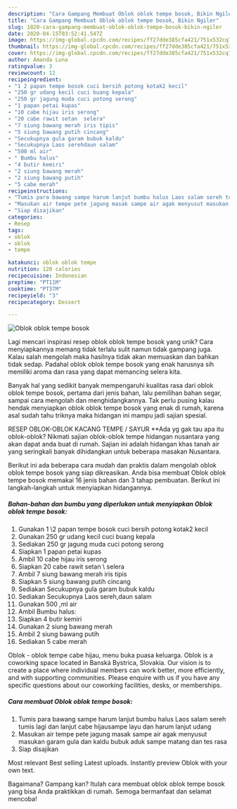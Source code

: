 ```yaml
---
description: "Cara Gampang Membuat Oblok oblok tempe bosok, Bikin Ngiler"
title: "Cara Gampang Membuat Oblok oblok tempe bosok, Bikin Ngiler"
slug: 1020-cara-gampang-membuat-oblok-oblok-tempe-bosok-bikin-ngiler
date: 2020-04-15T03:52:41.547Z
image: https://img-global.cpcdn.com/recipes/ff27dde385cfa421/751x532cq70/oblok-oblok-tempe-bosok-foto-resep-utama.jpg
thumbnail: https://img-global.cpcdn.com/recipes/ff27dde385cfa421/751x532cq70/oblok-oblok-tempe-bosok-foto-resep-utama.jpg
cover: https://img-global.cpcdn.com/recipes/ff27dde385cfa421/751x532cq70/oblok-oblok-tempe-bosok-foto-resep-utama.jpg
author: Amanda Luna
ratingvalue: 3
reviewcount: 12
recipeingredient:
- "1 2 papan tempe bosok cuci bersih potong kotak2 kecil"
- "250 gr udang kecil cuci buang kepala"
- "250 gr jagung muda cuci potong serong"
- "1 papan petai kupas"
- "10 cabe hijau iris serong"
- "20 cabe rawit setan  selera"
- "7 siung bawang merah iris tipis"
- "5 siung bawang putih cincang"
- "Secukupnya gula garam bubuk kaldu"
- "Secukupnya Laos serehdaun salam"
- "500 ml air"
- " Bumbu halus"
- "4 butir kemiri"
- "2 siung bawang merah"
- "2 siung bawang putih"
- "5 cabe merah"
recipeinstructions:
- "Tumis para bawang sampe harum lanjut bumbu halus Laos salam sereh tumis lagi dan lanjut cabe hijausampe layu dan harum lanjut udang"
- "Masukan air tempe pete jagung masak sampe air agak menyusut masukan garam gula dan kaldu bubuk aduk sampe matang dan tes rasa"
- "Siap disajikan"
categories:
- Resep
tags:
- oblok
- oblok
- tempe

katakunci: oblok oblok tempe 
nutrition: 120 calories
recipecuisine: Indonesian
preptime: "PT11M"
cooktime: "PT37M"
recipeyield: "3"
recipecategory: Dessert

---
```



![Oblok oblok tempe bosok](https://img-global.cpcdn.com/recipes/ff27dde385cfa421/751x532cq70/oblok-oblok-tempe-bosok-foto-resep-utama.jpg)

Lagi mencari inspirasi resep oblok oblok tempe bosok yang unik? Cara menyiapkannya memang tidak terlalu sulit namun tidak gampang juga. Kalau salah mengolah maka hasilnya tidak akan memuaskan dan bahkan tidak sedap. Padahal oblok oblok tempe bosok yang enak harusnya sih memiliki aroma dan rasa yang dapat memancing selera kita.

Banyak hal yang sedikit banyak mempengaruhi kualitas rasa dari oblok oblok tempe bosok, pertama dari jenis bahan, lalu pemilihan bahan segar, sampai cara mengolah dan menghidangkannya. Tak perlu pusing kalau hendak menyiapkan oblok oblok tempe bosok yang enak di rumah, karena asal sudah tahu triknya maka hidangan ini mampu jadi sajian spesial.

RESEP OBLOK-OBLOK KACANG TEMPE / SAYUR **Ada yg gak tau apa itu oblok-oblok? Nikmati sajian oblok-oblok tempe hidangan nusantara yang akan dapat anda buat di rumah. Sajian ini adalah hidangan khas tanah air yang seringkali banyak dihidangkan untuk beberapa masakan Nusantara.


Berikut ini ada beberapa cara mudah dan praktis dalam mengolah oblok oblok tempe bosok yang siap dikreasikan. Anda bisa membuat Oblok oblok tempe bosok memakai 16 jenis bahan dan 3 tahap pembuatan. Berikut ini langkah-langkah untuk menyiapkan hidangannya.

<!--inarticleads1-->

##### Bahan-bahan dan bumbu yang diperlukan untuk menyiapkan Oblok oblok tempe bosok:

1. Gunakan 1 \2 papan tempe bosok cuci bersih potong kotak2 kecil
1. Gunakan 250 gr udang kecil cuci buang kepala
1. Sediakan 250 gr jagung muda cuci potong serong
1. Siapkan 1 papan petai kupas
1. Ambil 10 cabe hijau iris serong
1. Siapkan 20 cabe rawit setan \ selera
1. Ambil 7 siung bawang merah iris tipis
1. Siapkan 5 siung bawang putih cincang
1. Sediakan Secukupnya gula garam bubuk kaldu
1. Sediakan Secukupnya Laos sereh,daun salam
1. Gunakan 500 ,ml air
1. Ambil  Bumbu halus:
1. Siapkan 4 butir kemiri
1. Gunakan 2 siung bawang merah
1. Ambil 2 siung bawang putih
1. Sediakan 5 cabe merah


Oblok - oblok tempe cabe hijau, menu buka puasa keluarga. Oblok is a coworking space located in Banská Bystrica, Slovakia. Our vision is to create a place where individual members can work better, more efficiently, and with supporting communities. Please enquire with us if you have any specific questions about our coworking facilities, desks, or memberships. 

<!--inarticleads2-->

##### Cara membuat Oblok oblok tempe bosok:

1. Tumis para bawang sampe harum lanjut bumbu halus Laos salam sereh tumis lagi dan lanjut cabe hijausampe layu dan harum lanjut udang
1. Masukan air tempe pete jagung masak sampe air agak menyusut masukan garam gula dan kaldu bubuk aduk sampe matang dan tes rasa
1. Siap disajikan


Most relevant Best selling Latest uploads. Instantly preview Oblok with your own text. 

Bagaimana? Gampang kan? Itulah cara membuat oblok oblok tempe bosok yang bisa Anda praktikkan di rumah. Semoga bermanfaat dan selamat mencoba!
